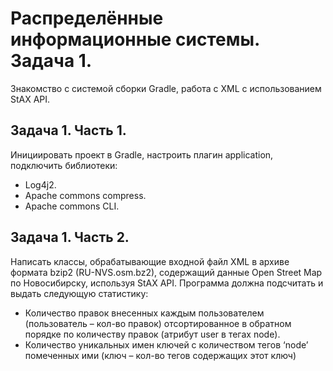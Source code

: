 # Распределённые информационные системы. Задача 1.
Знакомство с системой сборки Gradle, работа с XML с использованием StAX API.

## Задача 1. Часть 1.
Инициировать проект в Gradle, настроить плагин application, подключить библиотеки:
- Log4j2.
- Apache commons compress.
- Apache commons CLI.

## Задача 1. Часть 2.
Написать классы, обрабатывающие входной файл XML в архиве формата bzip2 (RU-NVS.osm.bz2), содержащий данные Open Street Map по Новосибирску, используя StAX API. 
Программа должна подсчитать и выдать следующую статистику:
- Количество правок внесенных каждым пользователем (пользователь – кол-во правок) отсортированное в обратном порядке по количеству правок (атрибут user в тегах node). 
- Количество уникальных имен ключей с количеством тегов ‘node’ помеченных ими (ключ – кол-во тегов содержащих этот ключ) 
